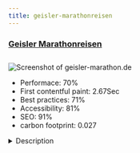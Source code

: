 ```yaml
---
title: geisler-marathonreisen
---
```


<div style="height: 3rem">
  <a href="https://www.geisler-marathon.de/"><h3>Geisler Marathonreisen</h3></a>
</div>
<img loading="lazy" src="/images/thumbs/geisler-marathon.de.jpg" alt="Screenshot of geisler-marathon.de" />
<ul>
  <li>Performace: 70%</li>
  <li>
    First contentful paint:
    2.67Sec
  </li>
  <li>Best practices: 71%</li>
  <li>Accessibility: 81%</li>
  <li>SEO: 91%</li>
  <li>carbon footprint: 0.027</li>
</ul>
<details>
  <summary>Description</summary>
  <p>The site is made for marathon enthusiasts and offers a bookingservice for marathon worldwide.

As it's a very specific business no real bookings are made - but inquiries. The detailed planning of the package is made personally and individual for each client.

So the website is the most valuable external service agent...Joomla is the base for this site. While corefunctions are only used for content and navigation, the catalogue is built with SobiPro. The searchfilter is the faceted search by Extly and the contactform is Foxcontact.</p>
</details>

